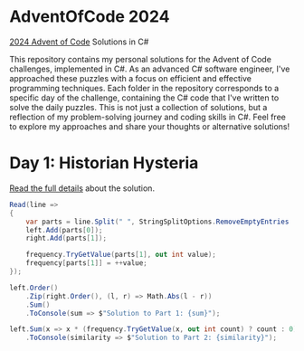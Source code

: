 # AdventOfCode 2024

[2024 Advent of Code](https://adventofcode.com) Solutions in C#

This repository contains my personal solutions for the Advent of Code challenges, implemented in C#. As an advanced C# software engineer, I've approached these puzzles with a focus on efficient and effective programming techniques. Each folder in the repository corresponds to a specific day of the challenge, containing the C# code that I've written to solve the daily puzzles. This is not just a collection of solutions, but a reflection of my problem-solving journey and coding skills in C#. Feel free to explore my approaches and share your thoughts or alternative solutions!

# Day 1: Historian Hysteria
 [Read the full details](Day01/readme.md) about the solution.

```csharp
Read(line =>
{
    var parts = line.Split(" ", StringSplitOptions.RemoveEmptyEntries | StringSplitOptions.TrimEntries).Select(int.Parse).ToArray();
    left.Add(parts[0]);
    right.Add(parts[1]);

    frequency.TryGetValue(parts[1], out int value);
    frequency[parts[1]] = ++value;
});

left.Order()
    .Zip(right.Order(), (l, r) => Math.Abs(l - r))
    .Sum()
    .ToConsole(sum => $"Solution to Part 1: {sum}");

left.Sum(x => x * (frequency.TryGetValue(x, out int count) ? count : 0))
    .ToConsole(similarity => $"Solution to Part 2: {similarity}");
```
